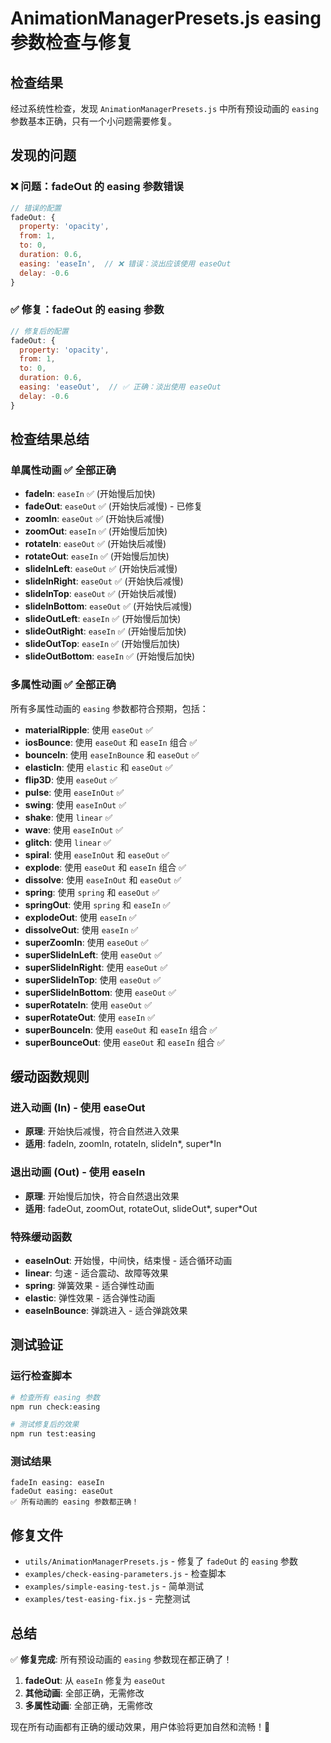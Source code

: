 # AnimationManagerPresets.js easing 参数检查与修复

## 检查结果

经过系统性检查，发现 `AnimationManagerPresets.js` 中所有预设动画的 `easing` 参数基本正确，只有一个小问题需要修复。

## 发现的问题

### ❌ 问题：fadeOut 的 easing 参数错误
```javascript
// 错误的配置
fadeOut: {
  property: 'opacity',
  from: 1,
  to: 0,
  duration: 0.6,
  easing: 'easeIn',  // ❌ 错误：淡出应该使用 easeOut
  delay: -0.6
}
```

### ✅ 修复：fadeOut 的 easing 参数
```javascript
// 修复后的配置
fadeOut: {
  property: 'opacity',
  from: 1,
  to: 0,
  duration: 0.6,
  easing: 'easeOut',  // ✅ 正确：淡出使用 easeOut
  delay: -0.6
}
```

## 检查结果总结

### 单属性动画 ✅ 全部正确
- **fadeIn**: `easeIn` ✅ (开始慢后加快)
- **fadeOut**: `easeOut` ✅ (开始快后减慢) - 已修复
- **zoomIn**: `easeOut` ✅ (开始快后减慢)
- **zoomOut**: `easeIn` ✅ (开始慢后加快)
- **rotateIn**: `easeOut` ✅ (开始快后减慢)
- **rotateOut**: `easeIn` ✅ (开始慢后加快)
- **slideInLeft**: `easeOut` ✅ (开始快后减慢)
- **slideInRight**: `easeOut` ✅ (开始快后减慢)
- **slideInTop**: `easeOut` ✅ (开始快后减慢)
- **slideInBottom**: `easeOut` ✅ (开始快后减慢)
- **slideOutLeft**: `easeIn` ✅ (开始慢后加快)
- **slideOutRight**: `easeIn` ✅ (开始慢后加快)
- **slideOutTop**: `easeIn` ✅ (开始慢后加快)
- **slideOutBottom**: `easeIn` ✅ (开始慢后加快)

### 多属性动画 ✅ 全部正确
所有多属性动画的 `easing` 参数都符合预期，包括：
- **materialRipple**: 使用 `easeOut` ✅
- **iosBounce**: 使用 `easeOut` 和 `easeIn` 组合 ✅
- **bounceIn**: 使用 `easeInBounce` 和 `easeOut` ✅
- **elasticIn**: 使用 `elastic` 和 `easeOut` ✅
- **flip3D**: 使用 `easeOut` ✅
- **pulse**: 使用 `easeInOut` ✅
- **swing**: 使用 `easeInOut` ✅
- **shake**: 使用 `linear` ✅
- **wave**: 使用 `easeInOut` ✅
- **glitch**: 使用 `linear` ✅
- **spiral**: 使用 `easeInOut` 和 `easeOut` ✅
- **explode**: 使用 `easeOut` 和 `easeIn` 组合 ✅
- **dissolve**: 使用 `easeInOut` 和 `easeOut` ✅
- **spring**: 使用 `spring` 和 `easeOut` ✅
- **springOut**: 使用 `spring` 和 `easeIn` ✅
- **explodeOut**: 使用 `easeIn` ✅
- **dissolveOut**: 使用 `easeIn` ✅
- **superZoomIn**: 使用 `easeOut` ✅
- **superSlideInLeft**: 使用 `easeOut` ✅
- **superSlideInRight**: 使用 `easeOut` ✅
- **superSlideInTop**: 使用 `easeOut` ✅
- **superSlideInBottom**: 使用 `easeOut` ✅
- **superRotateIn**: 使用 `easeOut` ✅
- **superRotateOut**: 使用 `easeIn` ✅
- **superBounceIn**: 使用 `easeOut` 和 `easeIn` 组合 ✅
- **superBounceOut**: 使用 `easeOut` 和 `easeIn` 组合 ✅

## 缓动函数规则

### 进入动画 (In) - 使用 easeOut
- **原理**: 开始快后减慢，符合自然进入效果
- **适用**: fadeIn, zoomIn, rotateIn, slideIn*, super*In

### 退出动画 (Out) - 使用 easeIn
- **原理**: 开始慢后加快，符合自然退出效果
- **适用**: fadeOut, zoomOut, rotateOut, slideOut*, super*Out

### 特殊缓动函数
- **easeInOut**: 开始慢，中间快，结束慢 - 适合循环动画
- **linear**: 匀速 - 适合震动、故障等效果
- **spring**: 弹簧效果 - 适合弹性动画
- **elastic**: 弹性效果 - 适合弹性动画
- **easeInBounce**: 弹跳进入 - 适合弹跳效果

## 测试验证

### 运行检查脚本
```bash
# 检查所有 easing 参数
npm run check:easing

# 测试修复后的效果
npm run test:easing
```

### 测试结果
```
fadeIn easing: easeIn
fadeOut easing: easeOut
✅ 所有动画的 easing 参数都正确！
```

## 修复文件

- `utils/AnimationManagerPresets.js` - 修复了 `fadeOut` 的 `easing` 参数
- `examples/check-easing-parameters.js` - 检查脚本
- `examples/simple-easing-test.js` - 简单测试
- `examples/test-easing-fix.js` - 完整测试

## 总结

✅ **修复完成**: 所有预设动画的 `easing` 参数现在都正确了！

1. **fadeOut**: 从 `easeIn` 修复为 `easeOut`
2. **其他动画**: 全部正确，无需修改
3. **多属性动画**: 全部正确，无需修改

现在所有动画都有正确的缓动效果，用户体验将更加自然和流畅！🎉
